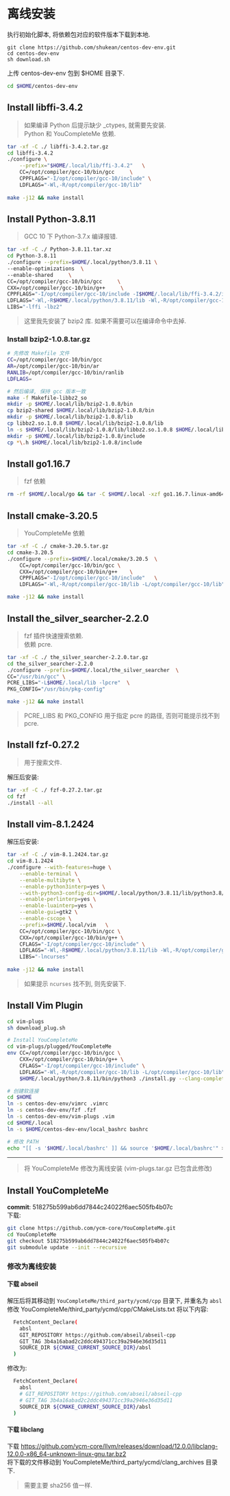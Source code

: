 # 离线安装

执行初始化脚本, 将依赖包对应的软件版本下载到本地.  
```
git clone https://github.com/shukean/centos-dev-env.git
cd centos-dev-env
sh download.sh
```

上传 centos-dev-env 包到 $HOME 目录下.
``` bash
cd $HOME/centos-dev-env
```

## Install libffi-3.4.2
> 如果编译 Python 后提示缺少 _ctypes, 就需要先安装.  
> Python 和 YouCompleteMe 依赖.  
``` bash
tar -xf -C ./ libffi-3.4.2.tar.gz
cd libffi-3.4.2
./configure \
    --prefix="$HOME/.local/lib/ffi-3.4.2"   \
    CC=/opt/compiler/gcc-10/bin/gcc     \
    CPPFLAGS="-I/opt/compiler/gcc-10/include" \
    LDFLAGS="-Wl,-R/opt/compiler/gcc-10/lib"
    
make -j12 && make install
```

## Install Python-3.8.11 
> GCC 10 下 Python-3.7.x 编译报错.  

``` bash
tar -xf -C ./ Python-3.8.11.tar.xz
cd Python-3.8.11
./configure --prefix=$HOME/.local/python/3.8.11 \
--enable-optimizations  \
--enable-shared     \
CC=/opt/compiler/gcc-10/bin/gcc     \
CXX=/opt/compiler/gcc-10/bin/g++     \
CPPFLAGS="-I/opt/compiler/gcc-10/include -I$HOME/.local/lib/ffi-3.4.2/include -I$HOME/.local/lib/bzip2-1.0.8/include" \
LDFLAGS="-Wl,-R$HOME/.local/python/3.8.11/lib -Wl,-R/opt/compiler/gcc-10/lib -Wl,-R$HOME/.local/lib/ffi-3.4.2/lib -Wl,-R$HOME/.local/lib/bzip2-1.0.8/lib -L$HOME/.local/lib/ffi-3.4.2/lib -L/opt/compiler/gcc-10/lib -L$HOME/.local/lib/bzip2-1.0.8/lib" \
LIBS="-lffi -lbz2"
```  

> 这里我先安装了 bzip2 库. 如果不需要可以在编译命令中去掉.  
### Install bzip2-1.0.8.tar.gz
``` bash
# 先修改 Makefile 文件
CC=/opt/compiler/gcc-10/bin/gcc
AR=/opt/compiler/gcc-10/bin/ar
RANLIB=/opt/compiler/gcc-10/bin/ranlib
LDFLAGS=

# 然后编译, 保持 gcc 版本一致
make -f Makefile-libbz2_so
mkdir -p $HOME/.local/lib/bzip2-1.0.8/bin
cp bzip2-shared $HOME/.local/lib/bzip2-1.0.8/bin
mkdir -p $HOME/.local/lib/bzip2-1.0.8/lib
cp libbz2.so.1.0.8 $HOME/.local/lib/bzip2-1.0.8/lib
ln -s $HOME/.local/lib/bzip2-1.0.8/lib/libbz2.so.1.0.8 $HOME/.local/lib/bzip2-1.0.8/lib/libbz2.so.1.0
mkdir -p $HOME/.local/lib/bzip2-1.0.8/include
cp *\.h $HOME/.local/lib/bzip2-1.0.8/include
```

## Install  go1.16.7
> fzf 依赖 
``` bash
rm -rf $HOME/.local/go && tar -C $HOME/.local -xzf go1.16.7.linux-amd64.tar.gz
```

## Install cmake-3.20.5
> YouCompleteMe 依赖
``` bash 
tar -xf -C ./ cmake-3.20.5.tar.gz
cd cmake-3.20.5
./configure --prefix=$HOME/.local/cmake/3.20.5  \
    CC=/opt/compiler/gcc-10/bin/gcc \
    CXX=/opt/compiler/gcc-10/bin/g++    \
    CPPFLAGS="-I/opt/compiler/gcc-10/include"   \
    LDFLAGS="-Wl,-R/opt/compiler/gcc-10/lib -L/opt/compiler/gcc-10/lib"

make -j12 && make install
```

## Install the_silver_searcher-2.2.0
> fzf 插件快速搜索依赖.  
> 依赖 pcre.  

``` bash
tar -xf -C ./ the_silver_searcher-2.2.0.tar.gz
cd the_silver_searcher-2.2.0
./configure --prefix=$HOME/.local/the_silver_searcher  \
CC="/usr/bin/gcc" \
PCRE_LIBS="-L$HOME/.local/lib -lpcre"  \
PKG_CONFIG="/usr/bin/pkg-config"

make -j12 && make install
```

> PCRE_LIBS 和 PKG_CONFIG 用于指定 pcre 的路径, 否则可能提示找不到 pcre.  

## Install fzf-0.27.2 
> 用于搜索文件.  

解压后安装:  
``` bash
tar -xf -C ./ fzf-0.27.2.tar.gz
cd fzf
./install --all
```

## Install  vim-8.1.2424

解压后安装:  
``` bash
tar -xf -C ./ vim-8.1.2424.tar.gz
cd vim-8.1.2424
./configure --with-features=huge \
    --enable-terminal \
    --enable-multibyte \
    --enable-python3interp=yes \
    --with-python3-config-dir=$HOME/.local/python/3.8.11/lib/python3.8/config-3.8-x86_64-linux-gnu \
    --enable-perlinterp=yes \
    --enable-luainterp=yes \
    --enable-gui=gtk2 \
    --enable-cscope \
    --prefix=$HOME/.local/vim   \
    CC=/opt/compiler/gcc-10/bin/gcc \
    CXX=/opt/compiler/gcc-10/bin/g++ \
    CFLAGS="-I/opt/compiler/gcc-10/include" \
    LDFLAGS="-Wl,-R$HOME/.local/python/3.8.11/lib -Wl,-R/opt/compiler/gcc-10/lib -L/opt/compiler/gcc-10/lib -rdynamic" \
    LIBS="-lncurses"
    
make -j12 && make install
```

>  如果提示 `ncurses` 找不到, 则先安装下.  

## Install Vim Plugin
``` bash
cd vim-plugs
sh download_plug.sh

# Install YouCompleteMe
cd vim-plugs/plugged/YouCompleteMe
env CC=/opt/compiler/gcc-10/bin/gcc \
    CXX=/opt/compiler/gcc-10/bin/g++ \
    CFLAGS="-I/opt/compiler/gcc-10/include" \
    LDFLAGS="-Wl,-R/opt/compiler/gcc-10/lib -L/opt/compiler/gcc-10/lib"   \
    $HOME/.local/python/3.8.11/bin/python3 ./install.py --clang-completer

# 创建软连接
cd $HOME
ln -s centos-dev-env/vimrc .vimrc
ln -s centos-dev-env/fzf .fzf
ln -s centos-dev-env/vim-plugs .vim
cd $HOME/.local
ln -s $HOME/centos-dev-env/local_bashrc bashrc

# 修改 PATH
echo "[[ -s '$HOME/.local/bashrc' ]] && source '$HOME/.local/bashrc'" >> .bashrc
```


---
> 将 YouCompleteMe 修改为离线安装 (vim-plugs.tar.gz 已包含此修改)
## Install YouCompleteMe
**commit**: 518275b599ab6dd7844c24022f6aec505fb4b07c  
下载:  
``` bash
git clone https://github.com/ycm-core/YouCompleteMe.git
cd YouCompleteMe
git checkout 518275b599ab6dd7844c24022f6aec505fb4b07c
git submodule update --init --recursive
```

### 修改为离线安装 
#### 下载 abseil
解压后将其移动到 `YouCompleteMe/third_party/ycmd/cpp` 目录下, 并重名为 `absl`  
修改 YouCompleteMe/third_party/ycmd/cpp/CMakeLists.txt 将以下内容:  
``` bash
  FetchContent_Declare(
    absl
    GIT_REPOSITORY https://github.com/abseil/abseil-cpp
    GIT_TAG 3b4a16abad2c2ddc494371cc39a2946e36d35d11
    SOURCE_DIR ${CMAKE_CURRENT_SOURCE_DIR}/absl
  )
```
修改为:  
``` bash
  FetchContent_Declare(
    absl
    # GIT_REPOSITORY https://github.com/abseil/abseil-cpp
    # GIT_TAG 3b4a16abad2c2ddc494371cc39a2946e36d35d11
    SOURCE_DIR ${CMAKE_CURRENT_SOURCE_DIR}/absl
  )
```

#### 下载 libclang
下载  https://github.com/ycm-core/llvm/releases/download/12.0.0/libclang-12.0.0-x86_64-unknown-linux-gnu.tar.bz2  
将下载的文件移动到 YouCompleteMe/third_party/ycmd/clang_archives 目录下.  

> 需要主要 sha256 值一样.  



